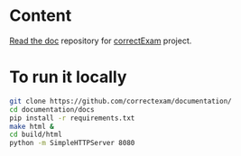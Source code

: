 # Content

[Read the doc](https://correctexam.readthedocs.io/) repository for [correctExam](https://correctexam.github.io/) project. 

# To run it locally

```bash
git clone https://github.com/correctexam/documentation/
cd documentation/docs
pip install -r requirements.txt
make html &
cd build/html
python -m SimpleHTTPServer 8080
```

